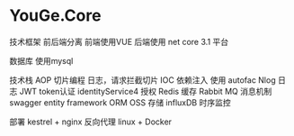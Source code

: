 # YouGe.Core
技术框架 
	前后端分离 
		前端使用VUE
		后端使用 net core 3.1 平台 

数据库 
	使用mysql 
	
技术栈
	AOP 切片编程  日志，请求拦截切片
	IOC 依赖注入 使用 autofac 
	Nlog 日志
	JWT token认证
	identityService4 授权
	Redis 缓存
	Rabbit MQ 消息机制
	swagger
	entity framework ORM
	OSS 存储
	influxDB 时序监控

部署
    kestrel + nginx 反向代理
	linux + Docker 
	
	


